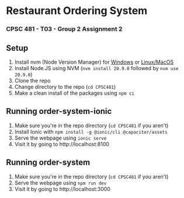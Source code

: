# Restaurant Ordering System
### CPSC 481 - T03 - Group 2 Assignment 2

## Setup

1. Install nvm (Node Version Manager) for [Windows](https://github.com/coreybutler/nvm-windows) or [Linux/MacOS](https://github.com/nvm-sh/nvm)
2. Install Node.JS using NVM (`nvm install 20.9.0` followed by `nvm use 20.9.0`)
3. Clone the repo
4. Change directory to the repo (`cd CPSC481`)
5. Make a clean install of the packages using `npm ci`

## Running order-system-ionic

1. Make sure you're in the repo directory (`cd CPSC481` if you aren't)
2. Install Ionic with `npm install -g @ionic/cli @capacitor/assets`
3. Serve the webpage using `ionic serve`
4. Visit it by going to http://localhost:8100

## Running order-system

1. Make sure you're in the repo directory (`cd CPSC481` if you aren't)
2. Serve the webpage using `npm run dev`
3. Visit it by going to http://localhost:3000
